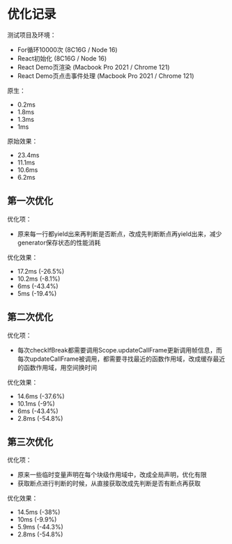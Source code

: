 # 优化记录

测试项目及环境：
- For循环10000次 (8C16G / Node 16)
- React初始化 (8C16G / Node 16)
- React Demo页渲染 (Macbook Pro 2021 / Chrome 121)
- React Demo页点击事件处理 (Macbook Pro 2021 / Chrome 121)

原生：
- 0.2ms
- 1.8ms
- 1.3ms
- 1ms

原始效果：
- 23.4ms
- 11.1ms
- 10.6ms
- 6.2ms

## 第一次优化

优化项：
- 原来每一行都yield出来再判断是否断点，改成先判断断点再yield出来，减少generator保存状态的性能消耗

优化效果：
- 17.2ms (-26.5%)
- 10.2ms (-8.1%)
- 6ms (-43.4%)
- 5ms (-19.4%)

## 第二次优化

优化项：
- 每次checkIfBreak都需要调用Scope.updateCallFrame更新调用帧信息，而每次updateCallFrame被调用，都需要寻找最近的函数作用域，改成缓存最近的函数作用域，用空间换时间

优化效果：
- 14.6ms (-37.6%)
- 10.1ms (-9%)
- 6ms (-43.4%)
- 2.8ms (-54.8%)

## 第三次优化

优化项：
- 原来一些临时变量声明在每个块级作用域中，改成全局声明，优化有限
- 获取断点进行判断的时候，从直接获取改成先判断是否有断点再获取

优化效果：
- 14.5ms (-38%)
- 10ms (-9.9%)
- 5.9ms (-44.3%)
- 2.8ms (-54.8%)
